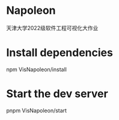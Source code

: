 # Napoleon
天津大学2022级软件工程可视化大作业
# Install dependencies
npm VisNapoleon/install
# Start the dev server
pnpm VisNapoleon/start
